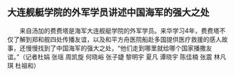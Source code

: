 ## 大连舰艇学院的外军学员讲述中国海军的强大之处
　　来自汤加的费费塔是海军大连舰艇学院的外军学员。来华学习4年，费费塔不仅了解到郑和舰四处传播友谊，以及和平方舟医院船赴多国提供医疗救援的感人故事，还慢慢找到了中国海军的强大之处，“他们走到哪里就给哪个国家播撒友谊。”（记者杜娟 张瑶 周凯旋 何晓峪 张子婕 黎明宇 夏凡 谭晓宇 陈佳楠 张震 林凡琪 杜祖和） 

